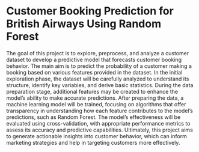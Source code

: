 # Customer Booking Prediction for British Airways Using Random Forest
The goal of this project is to explore, preprocess, and analyze a customer dataset to develop a predictive model that forecasts customer booking behavior. The main aim is to predict the probability of a customer making a booking based on various features provided in the dataset. In the initial exploration phase, the dataset will be carefully analyzed to understand its structure, identify key variables, and derive basic statistics. During the data preparation stage, additional features may be created to enhance the model’s ability to make accurate predictions. After preparing the data, a machine learning model will be trained, focusing on algorithms that offer transparency in understanding how each feature contributes to the model’s predictions, such as Random Forest. The model’s effectiveness will be evaluated using cross-validation, with appropriate performance metrics to assess its accuracy and predictive capabilities. Ultimately, this project aims to generate actionable insights into customer behavior, which can inform marketing strategies and help in targeting customers more effectively.
